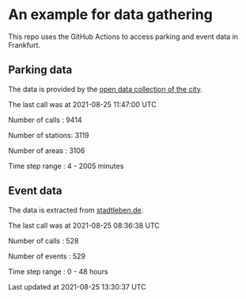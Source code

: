 # An example for data gathering

This repo uses the GitHub Actions to access parking and event data in Frankfurt.

## Parking data
The data is provided by the [open data collection of the city](https://www.offenedaten.frankfurt.de/).

The last call was at 2021-08-25 11:47:00 UTC

Number of calls   : 9414

Number of stations: 3119

Number of areas   : 3106

Time step range   :    4 - 2005 minutes


## Event data
The data is extracted from [stadtleben.de](https://stadtleben.de/frankfurt/).

The last call was at 2021-08-25 08:36:38 UTC

Number of calls   : 528

Number of events  : 529

Time step range   :   0 -  48 hours


Last updated at 2021-08-25 13:30:37 UTC

